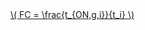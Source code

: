 <a href="/eco2_guide_center/1.%20ECO2%20Logic%20Guide/Hee1_Equation_List.html" class="equation-link" target="_blank" rel="noopener noreferrer">
  \( FC = \frac{t_{ON,g,i}}{t_i} \) 
</a>
